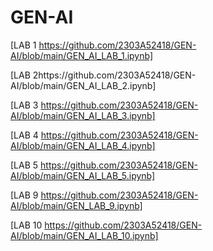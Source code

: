 # GEN-AI
[LAB 1 https://github.com/2303A52418/GEN-AI/blob/main/GEN_AI_LAB_1.ipynb]

[LAB 2https://github.com/2303A52418/GEN-AI/blob/main/GEN_AI_LAB_2.ipynb]

[LAB 3 https://github.com/2303A52418/GEN-AI/blob/main/GEN_AI_LAB_3.ipynb]

[LAB 4 https://github.com/2303A52418/GEN-AI/blob/main/GEN_AI_LAB_4.ipynb]

[LAB 5 https://github.com/2303A52418/GEN-AI/blob/main/GEN_AI_LAB_5.ipynb]

[LAB 9 https://github.com/2303A52418/GEN-AI/blob/main/GEN_LAB_9.ipynb]

[LAB 10 https://github.com/2303A52418/GEN-AI/blob/main/GEN_AI_LAB_10.ipynb]

